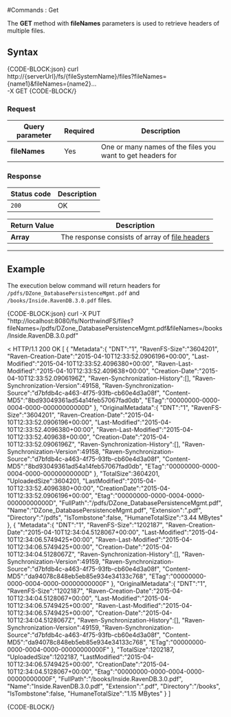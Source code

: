 #Commands : Get

The **GET** method with **fileNames** parameters is used to retrieve headers of multiple files.

## Syntax

{CODE-BLOCK:json}
curl \
	http://{serverUrl}/fs/{fileSystemName}/files?fileNames={name1}&fileNames={name2}...  \
	-X GET
{CODE-BLOCK/}

### Request

| Query parameter | Required | Description |
| ------------- | -- | ---- |
| **fileNames** | Yes | One or many names of the files you want to get headers for |

### Response

| Status code | Description |
| ----------- | - |
| `200` | OK |

| Return Value | Description |
| ------------- | ------------- |
| **Array** | The response consists of array of [file headers](../../../../../glossary/file-header) |

<hr />

## Example

The execution below command will return headers for `/pdfs/DZone_DatabasePersistenceMgmt.pdf` and `/books/Inside.RavenDB.3.0.pdf` files.

{CODE-BLOCK:json}
curl -X PUT "http://localhost:8080/fs/NorthwindFS/files?fileNames=/pdfs/DZone_DatabasePersistenceMgmt.pdf&fileNames=/books/Inside.RavenDB.3.0.pdf"

< HTTP/1.1 200 OK
[
    {
        "Metadata":{
            "DNT":"1",
            "RavenFS-Size":"3604201",
            "Raven-Creation-Date":"2015-04-10T12:33:52.0906196+00:00",
            "Last-Modified":"2015-04-10T12:33:52.4096380+00:00",
            "Raven-Last-Modified":"2015-04-10T12:33:52.409638+00:00",
            "Creation-Date":"2015-04-10T12:33:52.0906196Z",
            "Raven-Synchronization-History":[],
            "Raven-Synchronization-Version":49158,
            "Raven-Synchronization-Source":"d7bfdb4c-a463-4f75-93fb-cb60e4d3a08f",
            "Content-MD5":"8bd93049361ad54a14feb57067fad0db",
            "ETag":"00000000-0000-0004-0000-00000000000D"
        },
        "OriginalMetadata":{
            "DNT":"1",
            "RavenFS-Size":"3604201",
            "Raven-Creation-Date":"2015-04-10T12:33:52.0906196+00:00",
            "Last-Modified":"2015-04-10T12:33:52.4096380+00:00",
            "Raven-Last-Modified":"2015-04-10T12:33:52.409638+00:00",
            "Creation-Date":"2015-04-10T12:33:52.0906196Z",
            "Raven-Synchronization-History":[],
            "Raven-Synchronization-Version":49158,
            "Raven-Synchronization-Source":"d7bfdb4c-a463-4f75-93fb-cb60e4d3a08f",
            "Content-MD5":"8bd93049361ad54a14feb57067fad0db",
            "ETag":"00000000-0000-0004-0000-00000000000D"
        },
        "TotalSize":3604201,
        "UploadedSize":3604201,
        "LastModified":"2015-04-10T12:33:52.4096380+00:00",
        "CreationDate":"2015-04-10T12:33:52.0906196+00:00",
        "Etag":"00000000-0000-0004-0000-00000000000D",
        "FullPath":"/pdfs/DZone_DatabasePersistenceMgmt.pdf",
        "Name":"DZone_DatabasePersistenceMgmt.pdf",
        "Extension":".pdf",
        "Directory":"/pdfs",
        "IsTombstone":false,
        "HumaneTotalSize":"3.44 MBytes"
    },
    {
        "Metadata":{
            "DNT":"1",
            "RavenFS-Size":"1202187",
            "Raven-Creation-Date":"2015-04-10T12:34:04.5128067+00:00",
            "Last-Modified":"2015-04-10T12:34:06.5749425+00:00",
            "Raven-Last-Modified":"2015-04-10T12:34:06.5749425+00:00",
            "Creation-Date":"2015-04-10T12:34:04.5128067Z",
            "Raven-Synchronization-History":[],
            "Raven-Synchronization-Version":49159,
            "Raven-Synchronization-Source":"d7bfdb4c-a463-4f75-93fb-cb60e4d3a08f",
            "Content-MD5":"da94078c848eb5eb85e934e34133c768",
            "ETag":"00000000-0000-0004-0000-00000000000F"
        },
        "OriginalMetadata":{
            "DNT":"1",
            "RavenFS-Size":"1202187",
            "Raven-Creation-Date":"2015-04-10T12:34:04.5128067+00:00",
            "Last-Modified":"2015-04-10T12:34:06.5749425+00:00",
            "Raven-Last-Modified":"2015-04-10T12:34:06.5749425+00:00",
            "Creation-Date":"2015-04-10T12:34:04.5128067Z",
            "Raven-Synchronization-History":[],
            "Raven-Synchronization-Version":49159,
            "Raven-Synchronization-Source":"d7bfdb4c-a463-4f75-93fb-cb60e4d3a08f",
            "Content-MD5":"da94078c848eb5eb85e934e34133c768",
            "ETag":"00000000-0000-0004-0000-00000000000F"
        },
        "TotalSize":1202187,
        "UploadedSize":1202187,
        "LastModified":"2015-04-10T12:34:06.5749425+00:00",
        "CreationDate":"2015-04-10T12:34:04.5128067+00:00",
        "Etag":"00000000-0000-0004-0000-00000000000F",
        "FullPath":"/books/Inside.RavenDB.3.0.pdf",
        "Name":"Inside.RavenDB.3.0.pdf",
        "Extension":".pdf",
        "Directory":"/books",
        "IsTombstone":false,
        "HumaneTotalSize":"1.15 MBytes"
    }
]

{CODE-BLOCK/}
